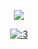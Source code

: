 <p align="center">
  <img src="https://files.catbox.moe/u7zpea.png" />
</p>

<p align="center" 

[![:3](https://files.catbox.moe/7lz1f2.png)](https://rentry.co/tianhe) 

